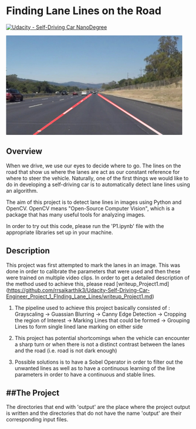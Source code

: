 # **Finding Lane Lines on the Road** 
[![Udacity - Self-Driving Car NanoDegree](https://s3.amazonaws.com/udacity-sdc/github/shield-carnd.svg)](http://www.udacity.com/drive)

<img src="examples/laneLines_thirdPass.jpg" width="480" alt="Combined Image" />

Overview
---

When we drive, we use our eyes to decide where to go.  The lines on the road that show us where the lanes are act as our constant reference for where to steer the vehicle.  Naturally, one of the first things we would like to do in developing a self-driving car is to automatically detect lane lines using an algorithm.

The aim of this project is to detect lane lines in images using Python and OpenCV.  OpenCV means "Open-Source Computer Vision", which is a package that has many useful tools for analyzing images.  

In order to try out this code, please run the 'P1.ipynb' file with the appropriate libraries set up in your machine.

Description
---
This project was first attempted to mark the lanes in an image. This was done in order to calibrate the parameters that were used and then these were trained on multiple video clips. In order to get a detailed description of the method used to achieve this, please read [writeup_Project1.md] (https://github.com/rrsaikarthik3/Udacity-Self-Driving-Car-Engineer_Project_1_FInding_Lane_Lines/writeup_Project1.md)
1. The pipeline used to achieve this project basically consisted of  : 
Grayscaling -> Guassian Blurring -> Canny Edge Detection -> Cropping the region of Interest -> Marking Lines that could be formed -> Grouping Lines to form single lined lane marking on either side

2. This project has potential shortcomings when the vehicle can encounter a sharp turn or when there is not a distinct contrast between the lanes and the road (i.e. road is not dark enough)

3. Possible solutions is to have a Sobel Operator in order to filter out the unwanted lines as well as to have a continuous learning of the line parameters in order to have a continuous and stable lines.


##The Project
---
The directories that end with 'output' are the place where the project output is written and the directories that do not have the name 'output' are their corresponding input files.

